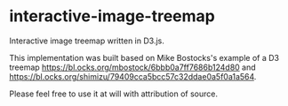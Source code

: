 # interactive-image-treemap
Interactive image treemap written in D3.js.

This implementation was built based on Mike Bostocks's example of a D3 treemap
https://bl.ocks.org/mbostock/6bbb0a7ff7686b124d80
and
https://bl.ocks.org/shimizu/79409cca5bcc57c32ddae0a5f0a1a564.

Please feel free to use it at will with attribution of source.
